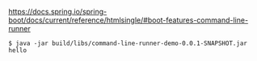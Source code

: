 
https://docs.spring.io/spring-boot/docs/current/reference/htmlsingle/#boot-features-command-line-runner

```
$ java -jar build/libs/command-line-runner-demo-0.0.1-SNAPSHOT.jar hello 
```
